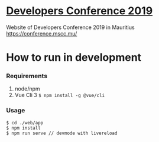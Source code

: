 # [Developers Conference 2019](https://conference.mscc.mu/)

Website of Developers Conference 2019 in Mauritius  
https://conference.mscc.mu/  

# How to run in development

### Requirements

1. node/npm
2. Vue Cli 3 `$ npm install -g @vue/cli`

### Usage

```
$ cd ./web/app
$ npm install
$ npm run serve // devmode with livereload
```
